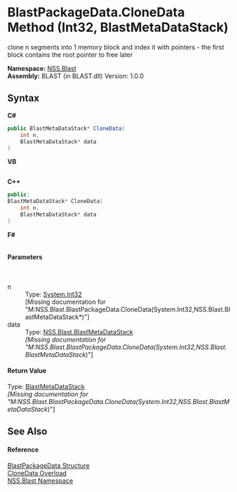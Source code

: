 # BlastPackageData.CloneData Method (Int32, BlastMetaDataStack)
 

clone n segments into 1 memory block and index it with pointers - the first block contains the root pointer to free later

**Namespace:**&nbsp;<a href="88b55311-4a89-0894-e27a-e157e443c7f7">NSS.Blast</a><br />**Assembly:**&nbsp;BLAST (in BLAST.dll) Version: 1.0.0

## Syntax

**C#**<br />
``` C#
public BlastMetaDataStack* CloneData(
	int n,
	BlastMetaDataStack* data
)
```

**VB**<br />
``` VB

```

**C++**<br />
``` C++
public:
BlastMetaDataStack* CloneData(
	int n, 
	BlastMetaDataStack* data
)
```

**F#**<br />
``` F#

```


#### Parameters
&nbsp;<dl><dt>n</dt><dd>Type: <a href="https://docs.microsoft.com/dotnet/api/system.int32" target="_blank" rel="noopener noreferrer">System.Int32</a><br />\[Missing <param name="n"/> documentation for "M:NSS.Blast.BlastPackageData.CloneData(System.Int32,NSS.Blast.BlastMetaDataStack*)"\]</dd><dt>data</dt><dd>Type: <a href="77d7e187-319b-74ff-7f94-686db2fbeb22">NSS.Blast.BlastMetaDataStack</a>*<br />\[Missing <param name="data"/> documentation for "M:NSS.Blast.BlastPackageData.CloneData(System.Int32,NSS.Blast.BlastMetaDataStack*)"\]</dd></dl>

#### Return Value
Type: <a href="77d7e187-319b-74ff-7f94-686db2fbeb22">BlastMetaDataStack</a>*<br />\[Missing <returns> documentation for "M:NSS.Blast.BlastPackageData.CloneData(System.Int32,NSS.Blast.BlastMetaDataStack*)"\]

## See Also


#### Reference
<a href="08d36c75-b5dc-8eaf-5936-daa952653fa2">BlastPackageData Structure</a><br /><a href="618e3730-09a3-4586-335f-22eea7084ead">CloneData Overload</a><br /><a href="88b55311-4a89-0894-e27a-e157e443c7f7">NSS.Blast Namespace</a><br />
